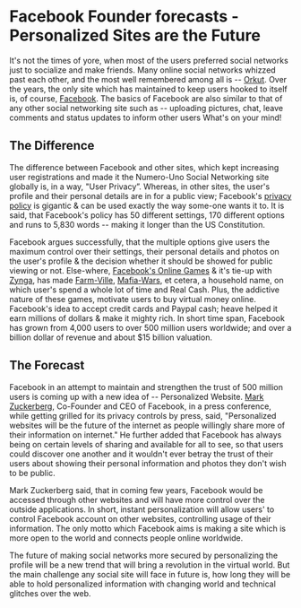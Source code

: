 # Facebook Founder forecasts - Personalized Sites are the Future

It's not the times of yore, when most of the users preferred social networks just to socialize and make friends. Many online social networks whizzed past each other, and the most well remembered among all is -- <a href="http://www.orkut.com">Orkut</a>. Over the years, the only site which has maintained to keep users hooked to itself is, of course, <a href="http://www.facebook.com">Facebook</a>. The basics of Facebook are also similar to that of any other social networking site such as -- uploading pictures, chat, leave comments and status updates to inform other users What's on your mind!

## The Difference

The difference between Facebook and other sites, which kept increasing user registrations and made it the Numero-Uno Social Networking site globally is, in a way, "User Privacy&rdquo;. Whereas, in other sites, the user's profile and their personal details are in for a public view; Facebook's <a href="http://www.facebook.com/policy.php">privacy policy</a> is gigantic & can be used exactly the way some-one wants it to. It is said, that Facebook's policy has 50 different settings, 170 different options and runs to 5,830 words -- making it longer than the US Constitution.

Facebook argues successfully, that the multiple options give users the maximum control over their settings, their personal details and photos on the user's profile & the decision whether it should be showed for public viewing or not. Else-where, <a href="http://www.peiprofit.com/personal-ramblings/top-10-facebook-games-year">Facebook's Online Games</a> & it's tie-up with <a href="http://www.zynga.com/">Zynga</a>, has made <a href="http://www.facebook.com/FarmVille">Farm-Ville</a>, <a href="http://www.facebook.com/MafiaWars">Mafia-Wars</a>, et cetera, a household name, on which user's spend a whole lot of time and Real Cash. Plus, the addictive nature of these games, motivate users to buy virtual money online. Facebook's idea to accept credit cards and Paypal cash; heave helped it earn millions of dollars & make it mighty rich. In short time span, Facebook has grown from 4,000 users to over 500 million users worldwide; and over a billion dollar of revenue and about $15 billion valuation. 

## The Forecast

Facebook in an attempt to maintain and strengthen the trust of 500 million users is coming up with a new idea of -- Personalized Website. <a href="http://en.wikipedia.org/wiki/Mark_Zuckerberg">Mark Zuckerberg</a>, Co-Founder and CEO of Facebook, in a press conference, while getting grilled for its privacy controls by press, said, "Personalized websites will be the future of the internet as people willingly share more of their information on internet." He further added that Facebook has always being on certain levels of sharing and available for all to see, so that users could discover one another and it wouldn't ever betray the trust of their users about showing their personal information and photos they don't wish to be public. 

Mark Zuckerberg said, that in coming few years, Facebook would be accessed through other websites and will have more control over the outside applications. In short, instant personalization will allow users' to control Facebook account on other websites, controlling usage of their information. The only motto which Facebook aims is making a site which is more open to the world and connects people online worldwide. 

The future of making social networks more secured by personalizing the profile will be a new trend that will bring a revolution in the virtual world. But the main challenge any social site will face in future is, how long they will be able to hold personalized information with changing world and technical glitches over the web.
